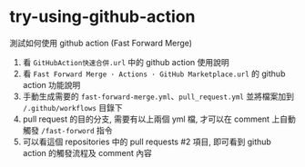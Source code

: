 # try-using-github-action
測試如何使用 github action (Fast Forward Merge)

1. 看 `GitHubAction快速合併.url` 中的 github action 使用說明
2. 看 `Fast Forward Merge · Actions · GitHub Marketplace.url` 的 github action 功能說明
3. 手動生成需要的 `fast-forward-merge.yml`、`pull_request.yml` 並將檔案加到 `/.github/workflows` 目錄下
4. pull request 的目的分支, 需要有以上兩個 yml 檔, 才可以在 comment 上自動觸發 `/fast-forword` 指令
5. 可以看這個 repositories 中的 pull requests #2 項目, 即可看到 github action 的觸發流程及 comment 內容
